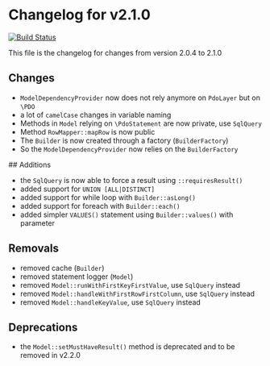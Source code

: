 # Changelog for v2.1.0
[![Build Status](https://travis-ci.org/chrisandchris/symfony-rowmapper.svg?branch=target%2F2.1.0)](https://travis-ci.org/chrisandchris/symfony-rowmapper)

This file is the changelog for changes from version 2.0.4 to 2.1.0

## Changes
* `ModelDependencyProvider` now does not rely anymore on `PdoLayer` but on `\PDO`
* a lot of `camelCase` changes in variable naming
* Methods in `Model` relying on `\PdoStatement` are now private, use `SqlQuery`
* Method `RowMapper::mapRow` is now public
* The `Builder` is now created through a factory (`BuilderFactory`)
* So the `ModelDependencyProvider` now relies on the `BuilderFactory`

## Additions
* the `SqlQuery` is now able to force a result using `::requiresResult()`
* added support for `UNION [ALL|DISTINCT]`
* added support for while loop with `Builder::asLong()`
* added support for foreach with `Builder::each()`
* added simpler `VALUES()` statement using `Builder::values()` with parameter 

## Removals
* removed cache (`Builder`)
* removed statement logger (`Model`)
* removed `Model::runWithFirstKeyFirstValue`, use `SqlQuery` instead
* removed `Model::handleWithFirstRowFirstColumn`, use `SqlQuery` instead
* removed `Model::handleKeyValue`, use `SqlQuery` instead

## Deprecations
* the `Model::setMustHaveResult()` method is deprecated and to be removed in v2.2.0
